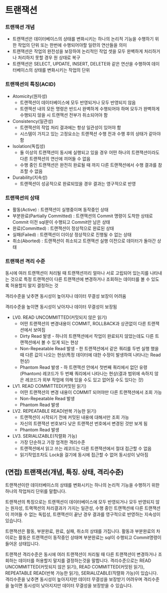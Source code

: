 # 트랜잭션

### 트랜잭션 개념

- 트랜잭션은 데이터베이스의 상태를 변화시키는 하나의 논리적 기능을 수행하기 위한 작업의 단위 또는 한번에 수행되어야할 일련의 연산들을 의미
- 트랜잭션은 작업의 완전성을 보장하여 논리적인 작업 셋을 모두 완벽하게 처리하거나 처리하지 못할 경우 원 상태로 복구
- 트랜잭션은 SELECT, UPDATE, INSERT, DELETE와 같은 연산을 수행하여 데이터베이스의 상태를 변화시키는 작업의 단위

### 트랜잭션의 특징(ACID)

- Atomicity(원자성)
    - 트랜잭션이 데이터베이스에 모두 반영되거나 모두 반영되지 않음
    - 트랜잭션 내의 모든 명령은 반드시 완벽하게 수행되어야 하며 모두가 완벽하게 수행되지 않을 시 트랜잭션 전부가 취소되어야 함
- Consistency(일관성)
    - 트랜잭션의 작업 처리 결과에는 항상 일관성이 있어야 함
    - 시스템이 가지고 있는 고정요소는 트랜잭션 수행 전과 수행 후의 상태가 같아야 함
- Isolation(독립성)
    - 둘 이상의 트랜잭션이 동시에 실행되고 있을 경우 어떤 하나의 트랜잭션이라도 다른 트랜잭션의 연산에 끼어들 수 없음
    - 수행 중인 트랜잭션은 완전히 완료될 때 까지 다른 트랜잭션에서 수행 결과를 참조할 수 없음
- Durability(지속성)
    - 트랜잭션이 성공적으로 완료되었을 경우 결과는 영구적으로 반영

### 트랜잭션의 상태

- 활동(Active) : 트랜잭션이 실행중이며 동작중인 상태
- 부분완료(Partially Committed) : 트랜잭션의 Commit 명령이 도착한 상태로 Commit 이전 sql문이 수행되고 Commit만 남은 상태
- 완료(Committed) : 트랜잭션이 정상적으로 완료된 상태
- 실패(Failed) : 트랜잭션이 더이상 정상적으로 진행될 수 없는 상태
- 취소(Aborted) : 트랜잭션이 취소되고 트랜잭션 실행 이전으로 데이터가 돌아간 상태

### 트랜잭션 격리 수준

동시에 여러 트랜잭션이 처리될 때 트랜잭션끼리 얼마나 서로 고립되어 있는지를 나타내는 것으로 특정 트랜잭션이 다른 트랜잭션에 변경하거나 조회하는 데이터를 볼 수 있도록 허용할지 말지 결정하는 것

격리수준을 낮추면 동시성이 높아지나 데이터 무결성 보장이 어려움

격리수준을 높이면 동시성이 낮아지나 데이터 무결성이 보장됨

- LV0. READ UNCOMMITTED(커밋되지 않은 읽기)
    - 어떤 트랜잭션의 변경내용이 COMMIT, ROLLBACK과 상관없이 다른 트랜잭션에서 보여짐
    - Dirty Read 발생 - 하나의 트랜잭션에서 작업이 완료되지 않았는데도 다른 트랜잭션에서 볼 수 있게 되는 현상
    - Non-Repeatable Read 발생 - 한 트랜잭션에서 같은 쿼리를 두번 실행 했을 때 다른 값이 나오는 현상(특정 데이터에 대한 수정이 발생하여 나타나는 Read 현상)
    - Phantom Read 발생 - 하 트랜잭션 안에서 첫번째 쿼리에서 없던 유령(Phantom) 레코드가 두 번째 쿼리에서 나타나는 현상(결과 범위에 속하지 않은 레코드가 외부 작업에 의해 있을 수도 있고 없어질 수도 있다는 것)
- LV1. READ COMMITTED(커밋된 읽기)
    - 어떤 트랜잭션의 변경 내용이 COMMIT 되어야만 다른 트랜잭션에서 조회 가능
    - Non-Repeatable Read 발생
    - Phantom Read 발생
- LV2. REPEATABLE READ(반복 가능한 읽기)
    - 트랜잭션이 시작되기 전에 커밋된 내용에 대해서만 조회 가능
    - 자신의 트랜잭션 번호보다 낮은 트랜잭션 번호에서 변경된 것만 보게 됨
    - Phantom Read 발생
- LV3. SERIALIZABLE(직렬화 가능)
    - 가장 단순하고 가장 엄격한 격리수준
    - 트랜잭션에서 읽고 쓰는 레코드는 다른 트랜잭션에서 절대 접근할 수 없음
    - 읽기작업조차도 Lock을 걸기에 동시에 접근할 수 없어 동시성이 낮아짐

## (면접) 트랜잭션(개념, 특징. 상태, 격리수준)

트랜잭션이란 데이터베이스의 상태를 변화시키는 하나의 논리적 기능을 수행하기 위한 하나의 작업처리 단위를 말합니다. 

트랜잭션의 특징으로는 트랜잭션이 데이터베이스에 모두 반영되거나 모두 반영되지 않는 원자성, 트랙잭션의 처리결과가 가지는 일관성, 수행 중인 트랜잭션에 다른 트랜잭션이 끼어들 수 없는 독립성, 트랜잭션이 끝난 경우 결과를 영구적으로 반영하는 지속성이 있습니다. 

트랜잭션은 활동, 부분완료, 완료, 실패, 취소의 상태를 가집니다. 활동과 부분완료의 차이로는 활동은 트랜잭션이 동작중인 상태며 부분완료는 sql이 수행되고 Commit명령이 들어온 상태입니다.

트랜잭션 격리수준은 동시에 여러 트랜잭션이 처리될 때 다른 트랜잭션이 변경하거나 조회하는 데이터를 허용할지 말지를 결정하는것을 말합니다. 격리수준으로는 READ UNCOMMITTED(커밋되지 않은 읽기), READ COMMITTED(커밋된 읽기), REPEATABLE READ(반복 가능한 읽기), SERIALIZABLE(직렬화 가능)이 있습니다. 격리수준을 낮추면 동시성이 높아지지만 데이터 무결성을 보장받기 어려우며 격리수준을 높이면 동시성이 낮아지지만 데이터 무결성을 보장받을 수 있습니다.
